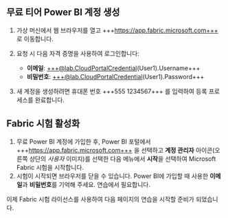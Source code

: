 ## 무료 티어 Power BI 계정 생성

1. 가상 머신에서 웹 브라우저를 열고 +++https://app.fabric.microsoft.com+++ 로 이동합니다.

2. 요청 시 다음 자격 증명을 사용하여 로그인합니다:

    - **이메일**: +++@lab.CloudPortalCredential(User1).Username+++
    - **비밀번호**: +++@lab.CloudPortalCredential(User1).Password+++

3. 새 계정을 생성하려면 휴대폰 번호 +++555 1234567+++ 를 입력하여 등록 프로세스를 완료합니다.

## Fabric 시험 활성화

1. 무료 Power BI 계정에 가입한 후, Power BI 포털에서 +++https://app.fabric.microsoft.com+++ 을 선택하고 **계정 관리자** 아이콘(오른쪽 상단의 *사용자* 이미지)를 선택한 다음 메뉴에서 **시작**을 선택하여 Microsoft Fabric 시험을 시작합니다.
2. 시험이 시작되면 브라우저를 닫을 수 있습니다. Power BI에 가입할 때 사용한 **이메일**과 **비밀번호**를 기억해 주세요. 연습에서 필요합니다.

이제 Fabric 시험 라이선스를 사용하여 다음 페이지의 연습을 시작할 준비가 되었습니다.
